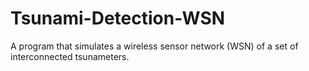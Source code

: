 # Tsunami-Detection-WSN
A program that simulates a wireless sensor network (WSN) of a set of interconnected tsunameters.
